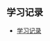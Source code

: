## 学习记录

- [学习记录](https://www.yuque.com/g/lianyafeng/lpayot/collaborator/join?token=J7JcPGAj2u3nWftO#)
